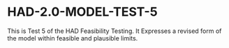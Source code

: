 # HAD-2.0-MODEL-TEST-5
This is Test 5 of the HAD Feasibility Testing. It Expresses a revised form of the model within feasible and plausible limits.
